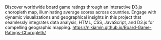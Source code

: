 Discover worldwide board game ratings through an interactive D3.js choropleth map, illuminating average scores across countries. Engage with dynamic visualizations and geographical insights in this project that seamlessly integrates data analysis, HTML, CSS, JavaScript, and D3.js for compelling geographic mapping.
https://nikiamin.github.io/Board-Game-Ratings-Choropleth/
